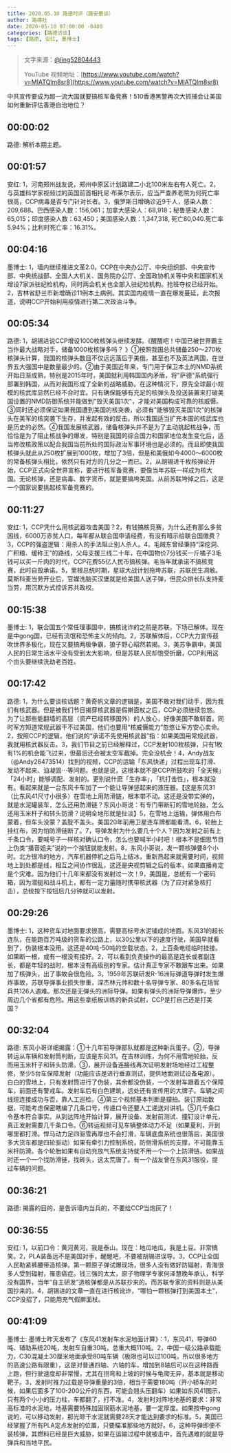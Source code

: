 ```yaml
---
title: 2020.05.10 路德时评（路安墨谈）
author: 路德社
date: 2020-05-10 07:00:00 -0400
categories: [路德访谈]
tags: [路德, 安红, 墨博士]
---
```


> 文字来源：[@ling52804443](https://twitter.com/ling52804443)
>
> YouTube 视频地址：[https://www.youtube.com/watch?v=MIATQlm8sr8](https://www.youtube.com/watch?v=MIATQlm8sr8)

中共宣传要成为超一流大国就要搞核军备竞赛！510香港黑警再次大抓捕会让美国如何重新评估香港自治地位？

## 00:00:02

路德: 解析本期主题。

## 00:01:57

安红: 1，河南郑州战友说，郑州中原区计划路建二小北100米左右有人死亡。2，与英雄科学家视频过的英国前首相托尼·布莱尔表示，应当严查养老院为何死亡率很高，CCP病毒是否专门针对长者。3，俄罗斯日增确诊近9千人，感染人数：209,688。巴西感染人数：156,061；加拿大感染人：68,918；秘鲁感染人数：65,015；印度感染人数：63,450；美国感染人数：1,347,318, 死亡80,040.死亡率5.94%；比利时死亡率：16.31%。

## 00:04:16

墨博士: 1，墙内继续推进文革2.0。CCP在中央办公厅、中央组织部、中央宣传部、中央统战部、全国人大机关、国务院办公厅、全国政协机关等中央和国家机关增设7家派驻纪检机构，同时两会机关也全部入驻纪检机构。抢班夺权已经开始。2，吉林省舒兰市新增确诊11例本土病例。其实国内疫情一直在爆发蔓延，此次报道，说明CCP开始利用疫情进行第二次政治斗争。

## 00:05:34

路德: 1，胡锡进说CCP增设1000枚核弹头继续发酵。《醒醒吧！中国已被世界霸主当作最大战略对手，储备1000枚核弹多吗？ 》①按照我国总共储备250～270枚核弹头计算，我国的核弹头数目不仅远远落后于美俄，甚至也不及英法两国，在世界五大强国中是数量最少的。②由于美国近年来，专门用于保卫本土的NMD系统开始日渐成熟，特别是2015年时，美国就利用韩国国内矛盾，将"萨德"系统强行部署到韩国，从而对我国形成了全新的战略威胁。在这种情况下，原先全球最小规模的核武库显然已经不合时宜。只有确保能够有充足的核弹头及投送装置来打破美国设置的NMD防御系统并能做到"毁灭美国1次"，才能对美国构成可靠的核威慑。③同时还必须保证如果我国遭到美国的核突袭，必须有"能够毁灭美国1次"的核弹头在美军的核突袭下生存，并发起有效的反击。所以我国适当扩充本国的核武库也是历史的必然。④我国发展核武器，储备核弹头并不是为了主动挑起核战争，而恰恰是为了阻止核战争的爆发，特别是我国的综合国力和国家地位发生变化后，适当修改核政策以配合我国当前所处的国际政治军事环境也是必须的。而且即使我国核弹头就此从250枚扩展到1000枚，增加了3倍，但是和美俄如今4000～6000枚的常备核弹头相比，依然只有对方的几分之一而已。2，从胡锡进千枚核弹论开始，CCP正式向全世界宣称，要进行核军备竞赛，要像当年苏联一样成为核大国。无论核弹，还是病毒、数字货币，就是要搞垮美国。从前苏联垮掉之后，这是一个国家说要挑起核军备竞赛的。

## 00:11:27

安红: 1，CCP凭什么用核武器攻击美国？2，有钱搞核竞赛，为什么还有那么多贫困线，6000万赤贫人口，每年都从联合国申请经费，有没有暗示给联合国缴费？3，CCP的强盗逻辑：用杀人的手法阻止别人杀人。4，毛贼东曾经秉持“深挖洞、广积粮、缓称王”的路线，父母支援三线二十年，在中国物价7分钱买一斤橘子3毛钱可以买一斤肉的时代，CCP花费55亿人民币搞核弹。毛当年就承诺不搞核竞赛，此时自毁承诺。5，里根总统时期，星球大战计划拖垮苏联，苏联民生凋敝。莫斯科麦当劳开业后，官媒洗脑买汉堡就是给美国人送子弹，但民众排长队支持麦当劳，用沉默方式控诉苏共政权。

## 00:15:38

墨博士: 1，联合国五个常任理事国中，搞核讹诈的之前是苏联，下场已解体。现在是中gong国，已经有流氓和恐怖主义的倾向。2，苏联解体后，CCP大力宣传鼓吹世界多极化，现在又要搞两极争霸，狼子野心昭然若揭。3，美苏争霸中，美国人民的日常生活水平没有受到太大影响，但是苏联人民却饱受折磨，CCP利用这个由头要继续洗劫老百姓。

## 00:17:42

路德: 1，为什么要谈核话题？黄奇帆文章的逻辑是，美国不敢对我们动手，因为我们有核武器。但是被我们节目揭穿核武器是假擀面杖之后，CCP必须继续忽悠。为了让那些能翻墙的高层（资产已经转移国外）的人放心，好像美国不敢斩首。同时军方知道常规武器干不过美国，他们也要用“核威慑能力”忽悠让军方安心卖命。2，按照CCP的逻辑，他们说的“承诺不先使用核武器”指：如果美国用常规武器，我就用核武器反击。3，我们节目之前已经解释过，CCP发射100枚核弹，只有1枚有1%的机会能飞过来，但最后还会被太空军截掉。完全没机会！4，Andy战友（@Andy26473514）找到的视频，CCP的运输「东风快递」过程出现车打滑、发动不起来、油凝固⋯等问题。也就是说，这根本就不是CCP所鼓吹的「全天候」「24小时」能够调配、发射的。更别说什麽「生存率」，「抗打击性」，根本就没有。看起来就是一台东风卡车加了一个能让导弹竖起来的液压器。【这是东风31（比东风41尺寸小很多）在雪地上用防滑链，根本带不动。这还是没带实弹的，就是水泥罐装车，怎么还用防滑链？东风小哥说：有专门带断钉的雪地轮胎，怎么还用玉米杆子和转头防滑？说明全地形就是扯淡】5，在雪地上运输，弹体用白布蒙着，但车头没蒙？盖腚不盖头。美国20年前用卫星连车牌都能看清。6，轮胎上挂红布，因为怕防滑链断了。7，导弹发射为什么要几十个人？因为发射之前有上千条口令，要喊号子一样核对确认口令，怎么也要喊半小时吧！根本不是细思节目上伪类“播音姐夫”说的一个按钮就能发射。8，东风小哥说，发一颗核弹要8个小时。北方很冷的地方，汽车机器停机之后马上结冰，重新热起来就需要时间，视频地上到处都是线，相互之间协作很乱，这还是央视剪辑之后的版本，如果直播肯定是个灾难。因为他们十几年来都没有发射过一次！9，美国是，总统有一个密码箱，因为潜艇和战斗机上，都有一定力量随时携带核武器（为了应对紧急核打击），总统按下按钮后几分钟就可以发射。

## 00:29:26

墨博士: 1，这种货车对地面要求很高，需要高标号水泥铺成的地面。东风31的超长连队，在能跑百万吨级的货车的公路上，以30公里以下的速度行驶，美国早就看到了，伪装根本没用。这还是40吨-50吨的空载状态。2，上百条电缆临时挂接。如果断一根，或有一根没有接好。2，可以看到负责操作的最高是连长或者副连长，都是年轻的战时，根本没有高级别的专家。估计真正专家不敢跟车出来。如果加了核弹头，出了事故会很危险。3，1959年苏联研发R-16洲际弹道导弹时发生爆炸事故，苏联导弹事业损失惨重，涅杰林元帅和数十名导弹专家、80多名在场官兵共126人遇难。那次还是无弹头的洲际导弹。如果有弹头的洲际导弹爆炸，至少周边几个省都有危险。用这些拿纸板训练的新兵试射，CCP是打自己还是打美国？

## 00:32:04

路德: 东风小哥详细揭露：①十几年前导弹部队就都是这种新兵蛋子。②，导弹转运从车辆和发射筒判断，应该是东风31。在吉林训练，为何不用雪地轮胎，反而用玉米杆子和转头防滑。③，展开设备连接线再次证明发射场地经过工程整修，至少5台车保障发射（功能应该是进行垂直测试，提供地面测试设备电源）。白白的雪地上，只有发射筒进行了伪装，其余都没伪装，一个发射车跟着五个保障车，前面还有警戒车。发射车后有白色建筑，远处还有宣传用的大牌子。车辆之间线缆连接成功与否，靠人工巡检。④第三个视频基本判断是摆拍。装订原始数据，可能考虑保密瞎编了几条口号，传递口令还要人工递送对讲机。⑤几千条口令基本符合事实。从到达阵地开始计算，展开设备、发射前测试、撞钉设计单元，真正发射需要几千条口令。⑥转运视频可见车辆整体动力不足（如果夏利，开到哪里都打滑。悍马动力足四驱雪再厚也不会打滑，车辆底盘系统也很落后，美国很多大货车都是四轮驱动）如果有牵引力控制系统，防侧滑系统的支撑，不可能靠玉米杆防滑。各个轮胎如果有自动充放气系统支持就不用一个一个上防滑链。如果战时还一个一个找防滑链，找砖头，这太荒唐了。有一个战友曾在东风31服役，提过车辆的问题。

## 00:36:21

路德: 揭露的目的，是告诉墙内当兵的，不要给CCP当炮灰了！

## 00:36:55

安红: 1，以前口令：黄河黄河，我是泰山。现在：地瓜地瓜，我是土豆。非常搞笑。2，PLA装备远不是美国对手，醒醒吧，不要被胡锡进误导。3，CCP让全国人民勒紧裤腰带造核弹。第一颗原子弹试爆现场，很多人没有做好防辐射，青海很多人受到辐射，罹患癌症。钱三强的太太，原子物理学专家何泽慧晚年承认，科学没有国界，当年“自主研发”造核弹都是从苏联抄来的。而苏联专家的资料则是从美国抄来的。4，胡锡进的文章一直在进行核讹诈，“哪怕一颗核弹打到美国本土”，CCP没招了，只能用充气假擀面杖。

## 00:41:09

墨博士: 墨博士昨天发布了《东风41发射车水泥地面计算》：1，东风41，导弹60吨、辅助系统20吨，发射车自重30吨，总重大概110吨。2，中国一级公路承载能力，C30混凝土30厘米地面承受80吨车辆（极限也可以过100吨，所以很多地方的高速公路有限重），这是对普通四轴、六轴的车，增加到8轴后可以在这种路面上跑，但行驶速度却非常慢，尤其在拐弯和上坡的时候与龟爬无异，基本就是移动靶子。3，发射时推力过载是导弹重量的3倍，相当于需要180吨（开小轿车的时候，如果后面多了100-200公斤的东西，可能会翘头压翻车）如果如东风41图示，只有两个小小的压力柱，车都翻了，打不准。4，发射时对阵地地基的要求：非常高标准的水泥地，地基需要特殊加固钢筋水泥地基，要一定厚度。如果按中gong说的，可以移动发射，那光晾干水泥就需要28天才能达到要求的标准。5，美国已经掌握了所有PLA定点发射的位置，只要瞄准那些地方就好。6，这种导弹即便不装核弹，其燃料已经是巨大威胁，如果在运输过程中就被击中，首先遇难的就是导弹兵和当地平民。
